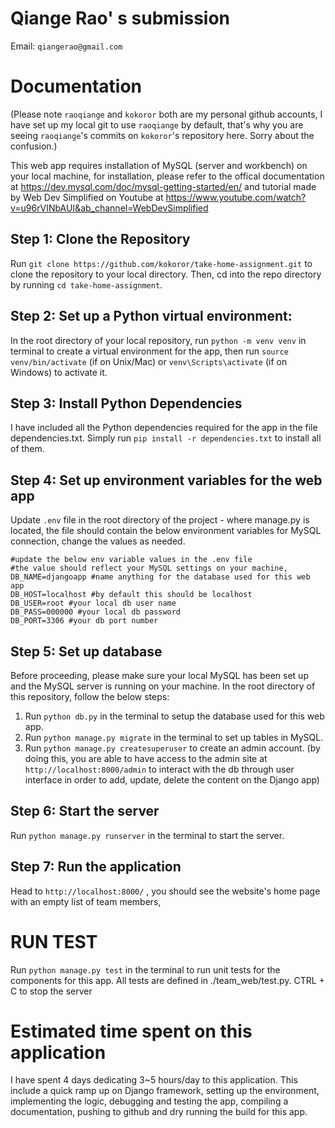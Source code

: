 # Qiange Rao' s submission
Email: `qiangerao@gmail.com`

# Documentation
(Please note `raoqiange` and `kokoror` both are my personal github accounts, I have set up my local git to use `raoqiange` by default, that's why you are seeing `raoqiange`'s commits on `kokoror`'s repository here. Sorry about the confusion.)

This web app requires installation of MySQL (server and workbench) on your local machine, for installation, please refer to the offical documentation at https://dev.mysql.com/doc/mysql-getting-started/en/ 
and tutorial made by Web Dev Simplified on Youtube at https://www.youtube.com/watch?v=u96rVINbAUI&ab_channel=WebDevSimplified   

## Step 1: Clone the Repository
Run `git clone https://github.com/kokoror/take-home-assignment.git` to clone the repository to your local directory. Then, cd into the repo directory by running `cd take-home-assignment`.

## Step 2: Set up a Python virtual environment:
In the root directory of your local repository, run `python -m venv venv` in terminal to create a virtual environment for the app, then run `source venv/bin/activate` (if on Unix/Mac) or `venv\Scripts\activate` (if on Windows) to activate it.

## Step 3: Install Python Dependencies
I have included all the Python dependencies required for the app in the file dependencies.txt. Simply run `pip install -r dependencies.txt` to install all of them.

## Step 4: Set up environment variables for the web app
Update `.env` file in the root directory of the project - where manage.py is located, the file should contain the below environment variables for MySQL connection, change the values as needed.

```
#update the below env variable values in the .env file
#the value should reflect your MySQL settings on your machine, 
DB_NAME=djangoapp #name anything for the database used for this web app
DB_HOST=localhost #by default this should be localhost
DB_USER=root #your local db user name
DB_PASS=000000 #your local db password
DB_PORT=3306 #your db port number
```

## Step 5: Set up database
Before proceeding, please make sure your local MySQL has been set up and the MySQL server is running on your machine.
In the root directory of this repository, follow the below steps: 
1. Run `python db.py` in the terminal to setup the database used for this web app.
2. Run `python manage.py migrate` in the terminal to set up tables in MySQL.
3. Run `python manage.py createsuperuser` to create an admin account. (by doing this, you are able to have access to the admin site at `http://localhost:8000/admin` to interact with the db through user interface in order to add, update, delete the content on the Django app)

## Step 6: Start the server
Run `python manage.py runserver` in the terminal to start the server.

## Step 7: Run the application
Head to `http://localhost:8000/` , you should see the website's home page with an empty list of team members,


# RUN TEST
Run `python manage.py test` in the terminal to run unit tests for the components for this app. All tests are defined in ./team_web/test.py.
CTRL + C to stop the server

# Estimated time spent on this application
I have spent 4 days dedicating 3~5 hours/day to this application. This include a quick ramp up on Django framework, setting up the environment, implementing the logic, debugging and testing the app, compiling a documentation, pushing to github and dry running the build for this app. 





